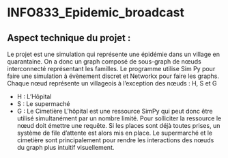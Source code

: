 # INFO833_Epidemic_broadcast
## Aspect technique du projet :
Le projet est une simulation qui représente une épidémie dans un village en quarantaine. On a donc un graph composé de sous-graph de nœuds interconnecté représentant les familles. Le programme utilise Sim Py pour faire une simulation à évènement discret et Networkx pour faire les graphs. Chaque nœud représente un villageois à l’exception des nœuds : H, S et G
-	H : L’Hôpital
-	S : Le supermaché
-	G : Le Cimetière
L’hôpital est une ressource SimPy qui peut donc être utilisé simultanément par un nombre limité. Pour solliciter la ressource le nœud doit émettre une requête. Si les places sont déjà toutes prises, un système de file d’attente est alors mis en place.
Le supermarché et le cimetière sont principalement pour rendre les interactions des nœuds du graph plus intuitif visuellement. 

